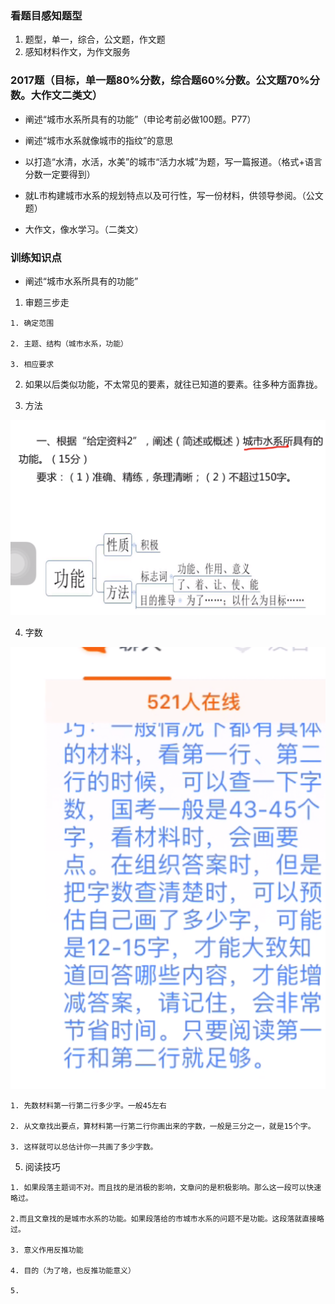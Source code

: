 ### 看题目感知题型

1. 题型，单一，综合，公文题，作文题
2. 感知材料作文，为作文服务

### 2017题（目标，单一题80%分数，综合题60%分数。公文题70%分数。大作文二类文）

- 阐述“城市水系所具有的功能”（申论考前必做100题。P77）

- 阐述“城市水系就像城市的指纹”的意思

- 以打造“水清，水活，水美”的城市“活力水城”为题，写一篇报道。（格式+语言分数一定要得到）

- 就L市构建城市水系的规划特点以及可行性，写一份材料，供领导参阅。（公文题）

- 大作文，像水学习。（二类文）

### 训练知识点

- 阐述“城市水系所具有的功能”

1. 审题三步走
```
1. 确定范围

2. 主题、结构（城市水系，功能）

3. 相应要求

```

2. 如果以后类似功能，不太常见的要素，就往已知道的要素。往多种方面靠拢。

3. 方法

![111](../images1/294.png)

4. 字数

![111](../images1/295.png)

```
1. 先数材料第一行第二行多少字。一般45左右

2. 从文章找出要点，算材料第一行第二行你画出来的字数，一般是三分之一，就是15个字。

3. 这样就可以总估计你一共画了多少字数。
```

5. 阅读技巧

```
1. 如果段落主题词不对。而且找的是消极的影响，文章问的是积极影响。那么这一段可以快速略过。

2.而且文章找的是城市水系的功能。如果段落给的市城市水系的问题不是功能。这段落就直接略过。

3. 意义作用反推功能

4. 目的（为了啥，也反推功能意义）

5. 
```